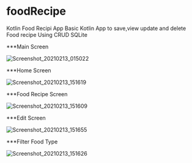 # foodRecipe
Kotlin Food Recipi App
Basic Kotlin App to save,view update and delete Food recipe
Using CRUD SQLite

***Main Screen

![Screenshot_20210213_015022](https://user-images.githubusercontent.com/42369472/107844497-c3e38f00-6e0e-11eb-8ce5-8a2ecf4ddfa9.png)

***Home Screen

![Screenshot_20210213_151619](https://user-images.githubusercontent.com/42369472/107844523-f1303d00-6e0e-11eb-95dc-25db53868f18.png)

***Food Recipe Screen

![Screenshot_20210213_151609](https://user-images.githubusercontent.com/42369472/107844526-fc836880-6e0e-11eb-81b1-b4dafa245220.png)

***Edit Screen

![Screenshot_20210213_151655](https://user-images.githubusercontent.com/42369472/107844532-04430d00-6e0f-11eb-827c-f7ad5c5d4f4c.png)

***Filter Food Type

![Screenshot_20210213_151626](https://user-images.githubusercontent.com/42369472/107844534-086f2a80-6e0f-11eb-9e04-07c59b125349.png)
